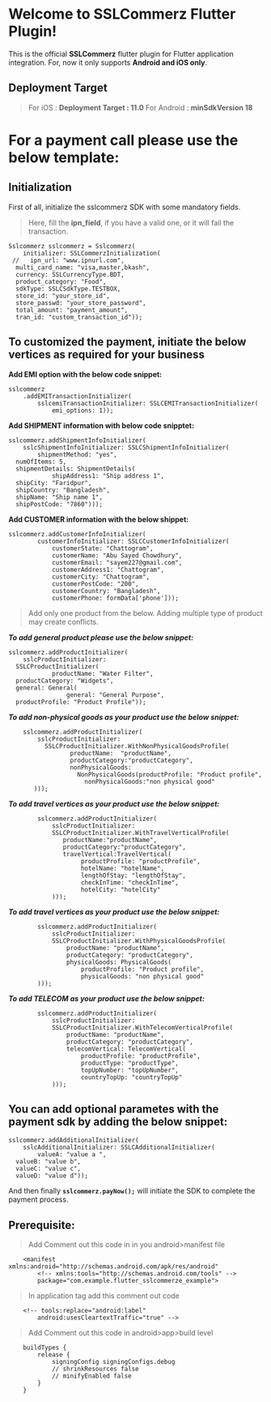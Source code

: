 # Welcome to SSLCommerz Flutter Plugin!

This is the official **SSLCommerz** flutter plugin for Flutter application integration. For, now it only supports **Android and iOS only**.


## Deployment Target

> For iOS : **Deployment Target : 11.0**
> For Android : **minSdkVersion 18**


# For a payment call please use the below template:


## Initialization
First of all, initialize the sslcommerz SDK with some mandatory fields.

> Here, fill the **ipn_field**, if you have a valid one, or it will fail
> the transaction.

    Sslcommerz sslcommerz = Sslcommerz(
        initializer: SSLCommerzInitialization(
     //   ipn_url: "www.ipnurl.com",
      multi_card_name: "visa,master,bkash",
      currency: SSLCurrencyType.BDT,
      product_category: "Food",
      sdkType: SSLCSdkType.TESTBOX,
      store_id: "your_store_id",
      store_passwd: "your_store_password",
      total_amount: "payment_amount",
      tran_id: "custom_transaction_id"));


## To customized the payment, initiate the below vertices as required for your business
**Add EMI option with the below code snippet:**

    sslcommerz
        .addEMITransactionInitializer(
            sslcemiTransactionInitializer: SSLCEMITransactionInitializer(
                emi_options: 1));

**Add SHIPMENT information with below code snipptet:**

    sslcommerz.addShipmentInfoInitializer(
        sslcShipmentInfoInitializer: SSLCShipmentInfoInitializer(
            shipmentMethod: "yes",
      numOfItems: 5,
      shipmentDetails: ShipmentDetails(
                shipAddress1: "Ship address 1",
      shipCity: "Faridpur",
      shipCountry: "Bangladesh",
      shipName: "Ship name 1",
      shipPostCode: "7860")));

**Add CUSTOMER information with the below shippet:**

    sslcommerz.addCustomerInfoInitializer(
            customerInfoInitializer: SSLCCustomerInfoInitializer(
                customerState: "Chattogram",
                customerName: "Abu Sayed Chowdhury",
                customerEmail: "sayem227@gmail.com",
                customerAddress1: "Chattogram",
                customerCity: "Chattogram",
                customerPostCode: "200",
                customerCountry: "Bangladesh",
                customerPhone: formData['phone']));

> Add only one product from the below. Adding multiple type of product
> may create conflicts.

***To add general product please use the below snippet:***

    sslcommerz.addProductInitializer(
        sslcProductInitializer:
      SSLCProductInitializer(
                productName: "Water Filter",
      productCategory: "Widgets",
      general: General(
                    general: "General Purpose",
      productProfile: "Product Profile"));


***To add non-physical goods as your product use the below snippet:***

        sslcommerz.addProductInitializer(
            sslcProductInitializer:
	          SSLCProductInitializer.WithNonPhysicalGoodsProfile(
			         productName:  "productName",
				     productCategory:"productCategory",
				     nonPhysicalGoods:
				       NonPhysicalGoods(productProfile: "Product profile",
					     nonPhysicalGoods:"non physical good"
           )));

***To add travel vertices as your product use the below snippet:***

            sslcommerz.addProductInitializer(
                sslcProductInitializer:
                SSLCProductInitializer.WithTravelVerticalProfile(
			       productName:"productName",
			       productCategory:"productCategory",
			       travelVertical:TravelVertical(
			            productProfile: "productProfile",
					    hotelName: "hotelName",
					    lengthOfStay: "lengthOfStay",
				        checkInTime: "checkInTime",
				        hotelCity: "hotelCity"
				)));

***To add travel vertices as your product use the below snippet:***

            sslcommerz.addProductInitializer(
                sslcProductInitializer:
                SSLCProductInitializer.WithPhysicalGoodsProfile(
				    productName: "productName",
				    productCategory: "productCategory",
				    physicalGoods: PhysicalGoods(
				        productProfile: "Product profile",
						physicalGoods: "non physical good"
			)));

***To add TELECOM as your product use the below snippet:***

            sslcommerz.addProductInitializer(
                sslcProductInitializer:
                SSLCProductInitializer.WithTelecomVerticalProfile(
				    productName: "productName",
				    productCategory: "productCategory",
					telecomVertical: TelecomVertical(
				        productProfile: "productProfile",
					    productType: "productType",
					    topUpNumber: "topUpNumber",
						countryTopUp: "countryTopUp"
				)));


## You can add optional parametes with the payment sdk by adding the below snippet:

    sslcommerz.addAdditionalInitializer(
        sslcAdditionalInitializer: SSLCAdditionalInitializer(
            valueA: "value a ",
      valueB: "value b",
      valueC: "value c",
      valueD: "value d"));

And then finally **`sslcommerz.payNow();`** will initiate the SDK to complete the payment process.

## Prerequisite:

> Add Comment out this code in in you android>manifest file

        <manifest xmlns:android="http://schemas.android.com/apk/res/android"
            <!-- xmlns:tools="http://schemas.android.com/tools" -->
            package="com.example.flutter_sslcommerze_example">

> In application tag add this comment out code

        <!-- tools:replace="android:label"
            android:usesCleartextTraffic="true" -->

> Add Comment out this code in android>app>build level

        buildTypes {
            release {
                signingConfig signingConfigs.debug
                // shrinkResources false
                // minifyEnabled false
            }
        }